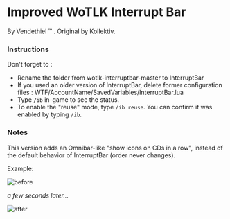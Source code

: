 Improved WoTLK Interrupt Bar
================================

By Vendethiel :tm: . Original by Kollektiv.

### Instructions

Don't forget to :
- Rename the folder from wotlk-interruptbar-master to InterruptBar
- If you used an older version of InterruptBar, delete former configuration files : WTF/AccountName/SavedVariables/InterruptBar.lua
- Type `/ib` in-game to see the status.
- To enable the "reuse" mode, type `/ib reuse`. You can confirm it was enabled by typing `/ib`.

### Notes

This version adds an Omnibar-like "show icons on CDs in a row", instead of the default behavior of InterruptBar (order never changes).

Example:

![before](https://cdn.discordapp.com/attachments/328555540831666178/569967561547186176/unknown.png)

*a few seconds later...*

![after](https://cdn.discordapp.com/attachments/328555540831666178/569967521193787394/unknown.png)
